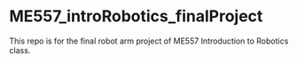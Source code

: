 # ME557_introRobotics_finalProject
This repo is for the final robot arm project of ME557 Introduction to Robotics class.

